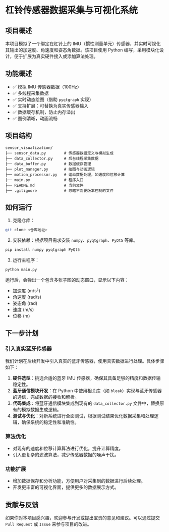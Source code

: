 # 杠铃传感器数据采集与可视化系统

## 项目概述
本项目模拟了一个绑定在杠铃上的 IMU（惯性测量单元）传感器，并实时可视化其输出的加速度、角速度和姿态角数据。该项目使用 Python 编写，采用模块化设计，便于扩展为真实硬件接入或添加算法处理。

## 功能概述
- ✅ 模拟 IMU 传感器数据（100Hz）
- ✅ 多线程采集数据
- ✅ 实时动态绘图（借助 `pyqtgraph` 实现）
- ✅ 支持扩展：可替换为真实传感器输入
- ✅ 数据缓存机制，防止内存溢出
- ✅ 图例清晰，动画流畅

## 项目结构
```plaintext
sensor_visualization/
├── sensor_data.py        # 传感器数据定义与模拟生成
├── data_collector.py     # 后台线程采集数据
├── data_buffer.py        # 数据缓存管理
├── plot_manager.py       # 绘图与动画逻辑
├── motion_processor.py   # 运动数据处理，如速度和位移计算
├── main.py               # 程序入口
├── README.md             # 当前文件
├── .gitignore            # 忽略不需要版本控制的文件
```

## 如何运行
1. 克隆仓库：
```bash
git clone <仓库地址>
```
2. 安装依赖：根据项目需求安装 `numpy`、`pyqtgraph`、`PyQt5` 等库。
```bash
pip install numpy pyqtgraph PyQt5
```
3. 运行主程序：
```bash
python main.py
```
运行后，会弹出一个包含多张子图的动态窗口，显示以下内容：
- 加速度 (m/s²)
- 角速度 (rad/s)
- 姿态角 (rad)
- 速度 (m/s)
- 位移 (m)

## 下一步计划
### 引入真实蓝牙传感器
我们计划在后续开发中引入真实的蓝牙传感器，使用真实数据进行处理。具体步骤如下：
1. **硬件选型**：挑选合适的蓝牙 IMU 传感器，确保其具备足够的精度和数据传输稳定性。
2. **蓝牙通信模块开发**：在 Python 中使用相关库（如 `bleak`）实现与蓝牙传感器的通信，完成数据的接收和解析。
3. **代码集成**：将蓝牙通信模块集成到现有的 `data_collector.py` 文件中，替换原有的模拟数据生成逻辑。
4. **测试与优化**：对新系统进行全面测试，根据测试结果优化数据采集和处理逻辑，确保系统的稳定性和准确性。

### 算法优化
- 对现有的速度和位移计算算法进行优化，提升计算精度。
- 引入更复杂的滤波算法，减少传感器数据的噪声干扰。

### 功能扩展
- 增加数据保存和分析功能，方便用户对采集到的数据进行后续处理。
- 开发更丰富的可视化界面，提供更多的数据展示方式。

## 贡献与反馈
如果你对本项目感兴趣，欢迎参与开发或提出宝贵的意见和建议。可以通过提交 `Pull Request` 或 `Issue` 来参与项目的改进。